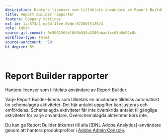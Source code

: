 ```yaml
---
description: Hantera licenser som tilldelats användare av Report Builder.
title: Report Builder rapporter
feature: Company Settings
exl-id: 1ac574a1-ea64-4fee-8ede-87260f512623
role: Admin
source-git-commit: 0c5062363e10d9b545a3209ebaefcc6fa5d02c8b
workflow-type: tm+mt
source-wordcount: '79'
ht-degree: 0%

---
```


# Report Builder rapporter

Hantera licenser som tilldelats användare av Report Builder.

Varje Report Builder-licens som tilldelats en användare tilldelas automatiskt tio schemalagda aktiviteter. Det här antalet uppgifter kan justeras och omfördelas. Schemalagda aktiviteter får inte överskrida antalet tillgängliga aktiviteter för varje användare. Överschemalagda aktiviteter körs inte.

Du kan ge Report Builder åtkomst till alla [!DNL Adobe Analytics]-användare genom att hantera produktprofiler i [Adobe Admin Console](/help/admin/admin-console/home.md).
